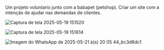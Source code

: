 Um projeto voluntario junto com a babapet (petshop). Criar um site com a intenção de ajudar nas demandas de clientes.



![Captura de tela 2025-05-19 151520](https://github.com/user-attachments/assets/436f4978-386c-4160-8fea-9ad0e5c5c89a)



![Captura de tela 2025-05-19 151614](https://github.com/user-attachments/assets/3a1c780d-794d-4763-b75f-eb89b29e8273)




![Imagem do WhatsApp de 2025-05-21 à(s) 20 05 44_bc3d8dc1](https://github.com/user-attachments/assets/c2517e72-1ce3-4fd8-96c4-1c2c53ee6305)
